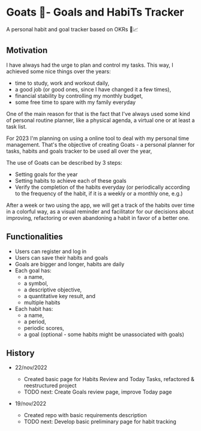# Goats 🐐- Goals and HabiTs Tracker
A personal habit and goal tracker based on OKRs 🎯📈

## Motivation
I have always had the urge to plan and control my tasks. This way, I achieved some nice things over the years:
  - time to study, work and workout daily,
  - a good job (or good ones, since I have changed it a few times),
  - financial stability by controlling my monthly budget,
  - some free time to spare with my family everyday

One of the main reason for that is the fact that I've always used some kind of personal routine planner, like a physical agenda, a virtual one or at least a task list.

For 2023 I'm planning on using a online tool to deal with my personal time management. That's the objective of creating Goats - a personal planner for tasks, habits and goals tracker to be used all over the year,

The use of Goats can be described by 3 steps:
  - Setting goals for the year
  - Setting habits to achieve each of these goals
  - Verify the completion of the habits everyday (or periodically according to the frequency of the habit, if it is a weekly or a monthly one, e.g.)

After a week or two using the app, we will get a track of the habits over time in a colorful way, as a visual reminder and facilitator for our decisions about improving, refactoring or even abandoning a habit in favor of a better one.

## Functionalities
- Users can register and log in 
- Users can save their habits and goals
- Goals are bigger and longer, habits are daily
- Each goal has:
  - a name,
  - a symbol,
  - a descriptive objective,
  - a quantitative key result, and
  - multiple habits 
- Each habit has:
  - a name,
  - a period,
  - periodic scores,
  - a goal (optional - some habits might be unassociated with goals)

## History
- 22/nov/2022
  - Created basic page for Habits Review and Today Tasks, refactored & reestructured project 
  - TODO next: Create Goals review page, improve Today page 

- 19/nov/2022
  - Created repo with basic requirements description
  - TODO next: Develop basic preliminary page for habit tracking